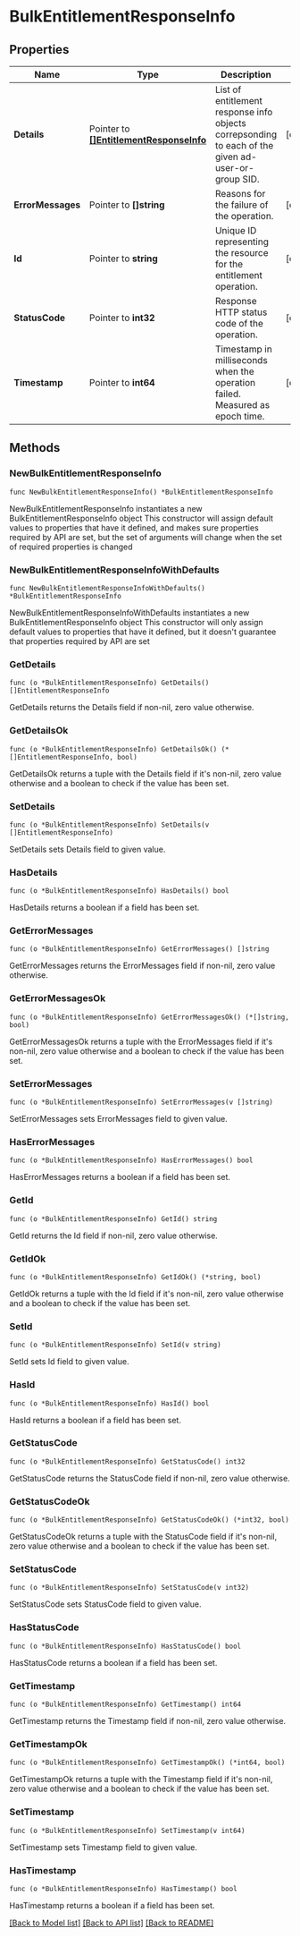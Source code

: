 # BulkEntitlementResponseInfo

## Properties

Name | Type | Description | Notes
------------ | ------------- | ------------- | -------------
**Details** | Pointer to [**[]EntitlementResponseInfo**](EntitlementResponseInfo.md) | List of entitlement response info objects correpsonding to each of the given ad-user-or-group SID. | [optional] 
**ErrorMessages** | Pointer to **[]string** | Reasons for the failure of the operation. | [optional] 
**Id** | Pointer to **string** | Unique ID representing the resource for the entitlement operation. | [optional] 
**StatusCode** | Pointer to **int32** | Response HTTP status code of the operation. | [optional] 
**Timestamp** | Pointer to **int64** | Timestamp in milliseconds when the operation failed. Measured as epoch time. | [optional] 

## Methods

### NewBulkEntitlementResponseInfo

`func NewBulkEntitlementResponseInfo() *BulkEntitlementResponseInfo`

NewBulkEntitlementResponseInfo instantiates a new BulkEntitlementResponseInfo object
This constructor will assign default values to properties that have it defined,
and makes sure properties required by API are set, but the set of arguments
will change when the set of required properties is changed

### NewBulkEntitlementResponseInfoWithDefaults

`func NewBulkEntitlementResponseInfoWithDefaults() *BulkEntitlementResponseInfo`

NewBulkEntitlementResponseInfoWithDefaults instantiates a new BulkEntitlementResponseInfo object
This constructor will only assign default values to properties that have it defined,
but it doesn't guarantee that properties required by API are set

### GetDetails

`func (o *BulkEntitlementResponseInfo) GetDetails() []EntitlementResponseInfo`

GetDetails returns the Details field if non-nil, zero value otherwise.

### GetDetailsOk

`func (o *BulkEntitlementResponseInfo) GetDetailsOk() (*[]EntitlementResponseInfo, bool)`

GetDetailsOk returns a tuple with the Details field if it's non-nil, zero value otherwise
and a boolean to check if the value has been set.

### SetDetails

`func (o *BulkEntitlementResponseInfo) SetDetails(v []EntitlementResponseInfo)`

SetDetails sets Details field to given value.

### HasDetails

`func (o *BulkEntitlementResponseInfo) HasDetails() bool`

HasDetails returns a boolean if a field has been set.

### GetErrorMessages

`func (o *BulkEntitlementResponseInfo) GetErrorMessages() []string`

GetErrorMessages returns the ErrorMessages field if non-nil, zero value otherwise.

### GetErrorMessagesOk

`func (o *BulkEntitlementResponseInfo) GetErrorMessagesOk() (*[]string, bool)`

GetErrorMessagesOk returns a tuple with the ErrorMessages field if it's non-nil, zero value otherwise
and a boolean to check if the value has been set.

### SetErrorMessages

`func (o *BulkEntitlementResponseInfo) SetErrorMessages(v []string)`

SetErrorMessages sets ErrorMessages field to given value.

### HasErrorMessages

`func (o *BulkEntitlementResponseInfo) HasErrorMessages() bool`

HasErrorMessages returns a boolean if a field has been set.

### GetId

`func (o *BulkEntitlementResponseInfo) GetId() string`

GetId returns the Id field if non-nil, zero value otherwise.

### GetIdOk

`func (o *BulkEntitlementResponseInfo) GetIdOk() (*string, bool)`

GetIdOk returns a tuple with the Id field if it's non-nil, zero value otherwise
and a boolean to check if the value has been set.

### SetId

`func (o *BulkEntitlementResponseInfo) SetId(v string)`

SetId sets Id field to given value.

### HasId

`func (o *BulkEntitlementResponseInfo) HasId() bool`

HasId returns a boolean if a field has been set.

### GetStatusCode

`func (o *BulkEntitlementResponseInfo) GetStatusCode() int32`

GetStatusCode returns the StatusCode field if non-nil, zero value otherwise.

### GetStatusCodeOk

`func (o *BulkEntitlementResponseInfo) GetStatusCodeOk() (*int32, bool)`

GetStatusCodeOk returns a tuple with the StatusCode field if it's non-nil, zero value otherwise
and a boolean to check if the value has been set.

### SetStatusCode

`func (o *BulkEntitlementResponseInfo) SetStatusCode(v int32)`

SetStatusCode sets StatusCode field to given value.

### HasStatusCode

`func (o *BulkEntitlementResponseInfo) HasStatusCode() bool`

HasStatusCode returns a boolean if a field has been set.

### GetTimestamp

`func (o *BulkEntitlementResponseInfo) GetTimestamp() int64`

GetTimestamp returns the Timestamp field if non-nil, zero value otherwise.

### GetTimestampOk

`func (o *BulkEntitlementResponseInfo) GetTimestampOk() (*int64, bool)`

GetTimestampOk returns a tuple with the Timestamp field if it's non-nil, zero value otherwise
and a boolean to check if the value has been set.

### SetTimestamp

`func (o *BulkEntitlementResponseInfo) SetTimestamp(v int64)`

SetTimestamp sets Timestamp field to given value.

### HasTimestamp

`func (o *BulkEntitlementResponseInfo) HasTimestamp() bool`

HasTimestamp returns a boolean if a field has been set.


[[Back to Model list]](../README.md#documentation-for-models) [[Back to API list]](../README.md#documentation-for-api-endpoints) [[Back to README]](../README.md)


